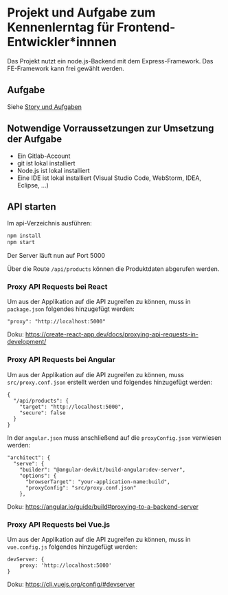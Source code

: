 # Projekt und Aufgabe zum Kennenlerntag für Frontend-Entwickler*innnen

Das Projekt nutzt ein node.js-Backend mit dem Express-Framework.
Das FE-Framework kann frei gewählt werden.

## Aufgabe

Siehe [Story und Aufgaben](./TASKS.md)

## Notwendige Vorraussetzungen zur Umsetzung der Aufgabe

* Ein Gitlab-Account
* git ist lokal installiert
* Node.js ist lokal installiert
* Eine IDE ist lokal installiert (Visual Studio Code, WebStorm, IDEA, Eclipse, ...)

## API starten
Im api-Verzeichnis ausführen:
```bash
npm install
npm start
```
Der Server läuft nun auf Port 5000

Über die Route `/api/products` können die Produktdaten abgerufen werden. 

### Proxy API Requests bei React
Um aus der Applikation auf die API zugreifen zu können, muss in `package.json` folgendes hinzugefügt werden: 
```
"proxy": "http://localhost:5000"
```
Doku: https://create-react-app.dev/docs/proxying-api-requests-in-development/

### Proxy API Requests bei Angular
Um aus der Applikation auf die API zugreifen zu können, muss `src/proxy.conf.json` erstellt werden und folgendes hinzugefügt werden:
```
{
  "/api/products": {
    "target": "http://localhost:5000",
    "secure": false
  }
}
```

In der `angular.json` muss anschließend auf die `proxyConfig.json` verwiesen werden:
```
"architect": {
  "serve": {
    "builder": "@angular-devkit/build-angular:dev-server",
    "options": {
      "browserTarget": "your-application-name:build",
      "proxyConfig": "src/proxy.conf.json"
    },
```

Doku: https://angular.io/guide/build#proxying-to-a-backend-server

### Proxy API Requests bei Vue.js
Um aus der Applikation auf die API zugreifen zu können, muss in `vue.config.js` folgendes hinzugefügt werden:
```
devServer: {
    proxy: 'http://localhost:5000'
}
```

Doku: https://cli.vuejs.org/config/#devserver